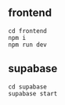 ## frontend

```terminal
cd frontend
npm i
npm run dev
```

## supabase

```terminal
cd supabase
supabase start
```
